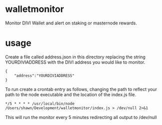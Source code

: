 # walletmonitor
Monitor DIVI Wallet and alert on staking or masternode rewards.

# usage
Create a file called address.json in this directory replacing the string YOURDIVIADDRESS with the DIVI address you would like to monitor.

```
{
    "address":"YOURDIVIADDRESS"
}
```

To run create a crontab entry as follows, changing the path to reflect your path to the node executable and the location of the index.js file.
```
*/5 * * * * /usr/local/bin/node /Users/shawn/Development/walletmonitor/index.js > /dev/null 2>&1
```

This will run the monitor every 5 minutes redirecting all output to /dev/null